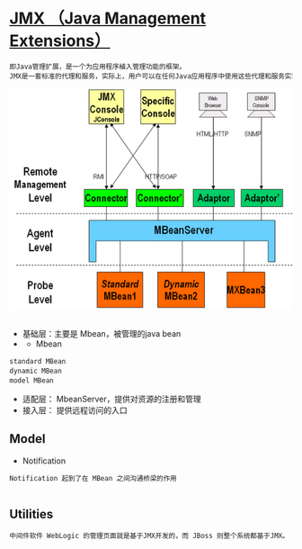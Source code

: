 # [JMX （Java Management Extensions）](https://www.zhihu.com/question/36688387)

```md
即Java管理扩展，是一个为应用程序植入管理功能的框架。
JMX是一套标准的代理和服务，实际上，用户可以在任何Java应用程序中使用这些代理和服务实现管理。
```
![](pic/JMX-Arch.png)

## 
* 基础层：主要是 Mbean，被管理的java bean
* * Mbean
```md
standard MBean
dynamic MBean
model MBean
```
* 适配层： MbeanServer，提供对资源的注册和管理
* 接入层： 提供远程访问的入口

## Model
* Notification
```md
Notification 起到了在 MBean 之间沟通桥梁的作用
```
```md

```

## Utilities
```md
中间件软件 WebLogic 的管理页面就是基于JMX开发的，而 JBoss 则整个系统都基于JMX。
```
